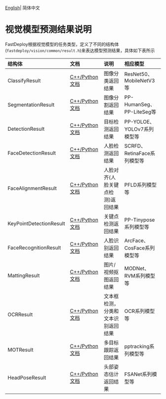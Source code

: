 [English](README.md)| 简体中文
# 视觉模型预测结果说明

FastDeploy根据视觉模型的任务类型，定义了不同的结构体(`fastdeploy/vision/common/result.h`)来表达模型预测结果，具体如下表所示

| 结构体                     | 文档                                            | 说明                | 相应模型                    |
|:------------------------|:----------------------------------------------|:------------------|:------------------------|
| ClassifyResult          | [C++/Python文档](./classification_result.md)    | 图像分类返回结果          | ResNet50、MobileNetV3等   |
| SegmentationResult      | [C++/Python文档](./segmentation_result.md)      | 图像分割返回结果          | PP-HumanSeg、PP-LiteSeg等 |
| DetectionResult         | [C++/Python文档](./detection_result.md)         | 目标检测返回结果          | PP-YOLOE、YOLOv7系列模型等    |
| FaceDetectionResult     | [C++/Python文档](./face_detection_result.md)    | 人脸检测返回结果          | SCRFD、RetinaFace系列模型等   |
| FaceAlignmentResult     | [C++/Python文档](./face_alignment_result.md)    | 人脸对齐(人脸关键点检测)返回结果          | PFLD系列模型等                |
| KeyPointDetectionResult | [C++/Python文档](./keypointdetection_result.md) | 关键点检测返回结果         | PP-Tinypose系列模型等        |
| FaceRecognitionResult   | [C++/Python文档](./face_recognition_result.md)  | 人脸识别返回结果          | ArcFace、CosFace系列模型等    |
| MattingResult           | [C++/Python文档](./matting_result.md)           | 图片/视频抠图返回结果      | MODNet、RVM系列模型等         |
| OCRResult               | [C++/Python文档](./ocr_result.md)               | 文本框检测，分类和文本识别返回结果 | OCR系列模型等                |
| MOTResult               | [C++/Python文档](./mot_result.md)               | 多目标跟踪返回结果         | pptracking系列模型等         |
| HeadPoseResult               | [C++/Python文档](./headpose_result.md)               | 头部姿态估计返回结果         | FSANet系列模型等         |
